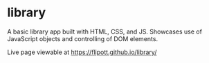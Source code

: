 # library

A basic library app built with HTML, CSS, and JS. Showcases use of JavaScript objects and controlling of DOM elements.

Live page viewable at https://flipott.github.io/library/